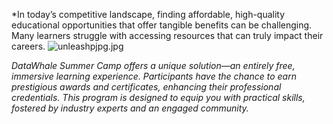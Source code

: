 
*In today’s competitive landscape, finding affordable, high-quality educational opportunities that offer tangible benefits can be challenging. Many learners struggle with accessing resources that can truly impact their careers.
![unleashpjpg.jpg]({{site.baseurl}}/images/unleashpjpg.jpg)


*DataWhale Summer Camp offers a unique solution—an entirely free, immersive learning experience. Participants have the chance to earn prestigious awards and certificates, enhancing their professional credentials. This program is designed to equip you with practical skills, fostered by industry experts and an engaged community.*

